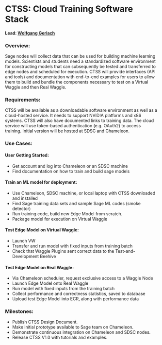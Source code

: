 # CTSS: Cloud Training Software Stack

#### Lead: [Wolfgang Gerlach](mailto:wolfgang@uchicago.edu)

### Overview:

Sage nodes will collect data that can be used for building machine learning models. Scientists and students need a standardized software environment for constructing models that can subsequently be tested and transferred to edge nodes and scheduled for execution. CTSS will provide interfaces (API and tools) and documentation with end-to-end examples for users to allow them to build and bundle the components necessary to test on a Virtual Waggle and then Real Waggle.
### Requirements:

CTSS will be available as a downloadable software environment as well as a cloud-hosted service. It needs to support NVIDIA platforms and x86 systems. CTSS will also have documented links to training data.  The cloud service will use token-based authentication (e.g. OAuth2) to access training. Initial version will be hosted at SDSC and Chameleon.

### Use Cases:
#### User Getting Started:
* Get account and log into Chameleon or an SDSC machine
* Find documentation on how to train and build sage models
#### Train an ML model for deployment:
* Use Chameleon, SDSC machine, or local laptop with CTSS downloaded and installed
* Find Sage training data sets and sample Sage ML codes (smoke detector)
* Run training code, build new Edge Model from scratch.
* Package model for execution on Virtual Waggle
#### Test Edge Model on Virtual Waggle:
* Launch VW
* Transfer and run model with fixed inputs from training batch
* Check that Waggle Plugins sent correct data to the Test-and-Development Beehive
#### Test Edge Model on Real Waggle:
* Via Chameleon scheduler, request exclusive access to a Waggle Node
* Launch Edge Model onto Real Waggle
* Run model with fixed inputs from the training batch
* Collect performance and correctness statistics, saved to database
* Upload test Edge Model into ECR, along with performance data

### Milestones:
* Publish CTSS Design Document.
* Make initial prototype available to Sage team on Chameleon.
* Demonstrate continuous integration on Chameleon and SDSC nodes.
* Release CTSS V1.0 with tutorials and examples.
